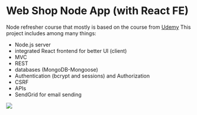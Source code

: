 # Web Shop Node App (with React FE)

Node refresher course that mostly is based on the course from [Udemy](https://www.udemy.com/course/nodejs-the-complete-guide/)
This project includes among many things:

- Node.js server
- integrated React frontend for better UI (client)
- MVC
- REST
- databases (MongoDB-Mongoose)
- Authentication (bcrypt and sessions) and Authorization
- CSRF
- APIs
- SendGrid for email sending

![](https://github.com/Unicornelia/node-project/blob/master/webshop-nodeproject.gif)
